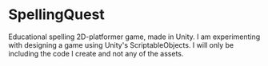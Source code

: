 # SpellingQuest

Educational spelling 2D-platformer game, made in Unity. I am experimenting with designing a game using Unity's ScriptableObjects. I will only be including the code I create and not any of the assets.

